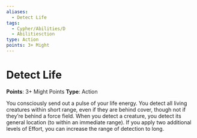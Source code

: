 ```yaml
---
aliases:
  - Detect Life
tags:
  - Cypher/Abilities/D
  - Abilitiesction
type: Action
points: 3+ Might
---
```


# Detect Life

**Points**: 3+ Might Points
**Type**: Action

You consciously send out a pulse of your life energy. You detect all living creatures within short range, even if they are behind cover, though not if they’re behind a force field. When you detect a creature, you detect its general location (to within an immediate range). If you apply two additional levels of Effort, you can increase the range of detection to long.
